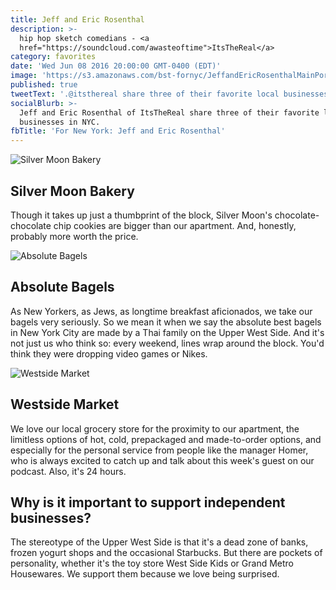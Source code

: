 ```yaml
---
title: Jeff and Eric Rosenthal
description: >-
  hip hop sketch comedians - <a
  href="https://soundcloud.com/awasteoftime">ItsTheReal</a>
category: favorites
date: 'Wed Jun 08 2016 20:00:00 GMT-0400 (EDT)'
image: 'https://s3.amazonaws.com/bst-fornyc/JeffandEricRosenthalMainPortrait.jpg'
published: true
tweetText: '.@itsthereal share three of their favorite local businesses in NYC '
socialBlurb: >-
  Jeff and Eric Rosenthal of ItsTheReal share three of their favorite local
  businesses in NYC.
fbTitle: 'For New York: Jeff and Eric Rosenthal'
---
```


![Silver Moon Bakery](https://s3.amazonaws.com/bst-fornyc/JeffandEricRosenthalSilverMoonBakery.jpg)
## Silver Moon Bakery

Though it takes up just a thumbprint of the block, Silver Moon's chocolate-chocolate chip cookies are bigger than our apartment. And, honestly, probably more worth the price.

![Absolute Bagels](https://s3.amazonaws.com/bst-fornyc/JeffandEricRosenthalAbsoluteBagels.jpg)

## Absolute Bagels

As New Yorkers, as Jews, as longtime breakfast aficionados, we take our bagels very seriously. So we mean it when we say the absolute best bagels in New York City are made by a Thai family on the Upper West Side. And it's not just us who think so: every weekend, lines wrap around the block. You'd think they were dropping video games or Nikes.

![Westside Market](https://s3.amazonaws.com/bst-fornyc/JeffandEricRosenthalWestsideMarket.jpg)

## Westside Market

We love our local grocery store for the proximity to our apartment, the limitless options of hot, cold, prepackaged and made-to-order options, and especially for the personal service from people like the manager Homer, who is always excited to catch up and talk about this week's guest on our podcast. Also, it's 24 hours.

## Why is it important to support independent businesses?

The stereotype of the Upper West Side is that it's a dead zone of banks, frozen yogurt shops and the occasional Starbucks. But there are pockets of personality, whether it's the toy store West Side Kids or Grand Metro Housewares. We support them because we love being surprised.
